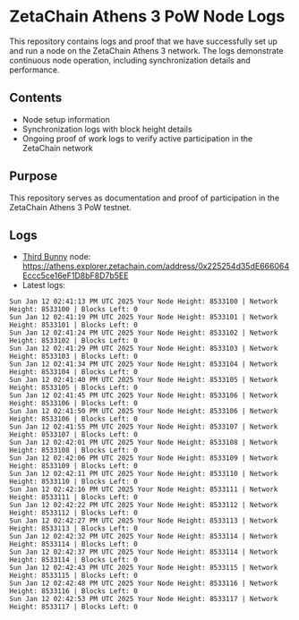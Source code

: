 # ZetaChain Athens 3 PoW Node Logs
This repository contains logs and proof that we have successfully set up and run a node on the ZetaChain Athens 3 network. The logs demonstrate continuous node operation, including synchronization details and performance.

## Contents
- Node setup information
- Synchronization logs with block height details
- Ongoing proof of work logs to verify active participation in the ZetaChain network

## Purpose
This repository serves as documentation and proof of participation in the ZetaChain Athens 3 PoW testnet.

## Logs

- [Third Bunny](https://thirdbunny.xyz/) node: https://athens.explorer.zetachain.com/address/0x225254d35dE666064Eccc5ce16eF1D8bF8D7b5EE
- Latest logs:
```
Sun Jan 12 02:41:13 PM UTC 2025 Your Node Height: 8533100 | Network Height: 8533100 | Blocks Left: 0
Sun Jan 12 02:41:19 PM UTC 2025 Your Node Height: 8533101 | Network Height: 8533101 | Blocks Left: 0
Sun Jan 12 02:41:24 PM UTC 2025 Your Node Height: 8533102 | Network Height: 8533102 | Blocks Left: 0
Sun Jan 12 02:41:29 PM UTC 2025 Your Node Height: 8533103 | Network Height: 8533103 | Blocks Left: 0
Sun Jan 12 02:41:34 PM UTC 2025 Your Node Height: 8533104 | Network Height: 8533104 | Blocks Left: 0
Sun Jan 12 02:41:40 PM UTC 2025 Your Node Height: 8533105 | Network Height: 8533105 | Blocks Left: 0
Sun Jan 12 02:41:45 PM UTC 2025 Your Node Height: 8533106 | Network Height: 8533106 | Blocks Left: 0
Sun Jan 12 02:41:50 PM UTC 2025 Your Node Height: 8533106 | Network Height: 8533106 | Blocks Left: 0
Sun Jan 12 02:41:55 PM UTC 2025 Your Node Height: 8533107 | Network Height: 8533107 | Blocks Left: 0
Sun Jan 12 02:42:01 PM UTC 2025 Your Node Height: 8533108 | Network Height: 8533108 | Blocks Left: 0
Sun Jan 12 02:42:06 PM UTC 2025 Your Node Height: 8533109 | Network Height: 8533109 | Blocks Left: 0
Sun Jan 12 02:42:11 PM UTC 2025 Your Node Height: 8533110 | Network Height: 8533110 | Blocks Left: 0
Sun Jan 12 02:42:16 PM UTC 2025 Your Node Height: 8533111 | Network Height: 8533111 | Blocks Left: 0
Sun Jan 12 02:42:22 PM UTC 2025 Your Node Height: 8533112 | Network Height: 8533112 | Blocks Left: 0
Sun Jan 12 02:42:27 PM UTC 2025 Your Node Height: 8533113 | Network Height: 8533113 | Blocks Left: 0
Sun Jan 12 02:42:32 PM UTC 2025 Your Node Height: 8533114 | Network Height: 8533114 | Blocks Left: 0
Sun Jan 12 02:42:37 PM UTC 2025 Your Node Height: 8533114 | Network Height: 8533114 | Blocks Left: 0
Sun Jan 12 02:42:43 PM UTC 2025 Your Node Height: 8533115 | Network Height: 8533115 | Blocks Left: 0
Sun Jan 12 02:42:48 PM UTC 2025 Your Node Height: 8533116 | Network Height: 8533116 | Blocks Left: 0
Sun Jan 12 02:42:53 PM UTC 2025 Your Node Height: 8533117 | Network Height: 8533117 | Blocks Left: 0
```
